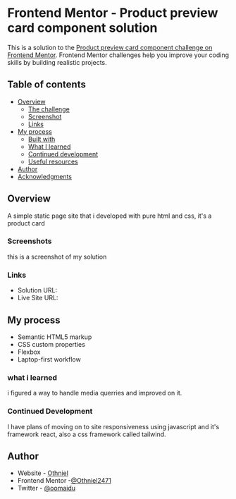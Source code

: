 # Frontend Mentor - Product preview card component solution

This is a solution to the [Product preview card component challenge on Frontend Mentor](https://www.frontendmentor.io/challenges/product-preview-card-component-GO7UmttRfa). Frontend Mentor challenges help you improve your coding skills by building realistic projects. 

## Table of contents

- [Overview](#overview)
  - [The challenge](#the-challenge)
  - [Screenshot](#screenshot)
  - [Links](#links)
- [My process](#my-process)
  - [Built with](#built-with)
  - [What I learned](#what-i-learned)
  - [Continued development](#continued-development)
  - [Useful resources](#useful-resources)
- [Author](#author)
- [Acknowledgments](#acknowledgments)

## Overview
A simple static page site that i developed with pure html and css, it's a product card

### Screenshots
[](./assets/screenshot/Screenshot%20(28).png)
this is a screenshot of my solution

### Links
- Solution URL: []()
- Live Site URL: []()

## My process
- Semantic HTML5 markup
- CSS custom properties
- Flexbox
- Laptop-first workflow

### what i learned
i figured a way to handle media querries and improved on it.

### Continued Development
I have plans of moving on to site responsiveness using javascript and it's framework react,
also a css framework called tailwind.

## Author
- Website - [Othniel]()
- Frontend Mentor -[@Othniel2471](https://www.frontendmentor.io/profile/@Othniel2471)
- Twitter - [@oomaidu](https://www.twitter.com/oomaidu)
